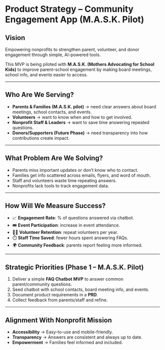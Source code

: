 # Product Strategy – Community Engagement App (M.A.S.K. Pilot)

## Vision
Empowering nonprofits to strengthen parent, volunteer, and donor engagement through simple, AI-powered tools.  

This MVP is being piloted with **M.A.S.K. (Mothers Advocating for School Kids)** to improve parent–school engagement by making board meetings, school info, and events easier to access.  

---

## Who Are We Serving?
- **Parents & Families (M.A.S.K. pilot)** → need clear answers about board meetings, school contacts, and events.  
- **Volunteers** → want to know when and how to get involved.  
- **Nonprofit Staff & Leaders** → want to save time answering repeated questions.  
- **Donors/Supporters (Future Phase)** → need transparency into how contributions create impact.  

---

## What Problem Are We Solving?
- Parents miss important updates or don’t know who to contact.  
- Families get info scattered across emails, flyers, and word of mouth.  
- Staff and volunteers waste time repeating answers.  
- Nonprofits lack tools to track engagement data.  

---

## How Will We Measure Success?
- 📈 **Engagement Rate**: % of questions answered via chatbot.  
- 🎟️ **Event Participation**: increase in event attendance.  
- 🙋🏾 **Volunteer Retention**: repeat volunteers per year.  
- ⏱️ **Staff Time Saved**: fewer hours spent answering FAQs.  
- 🌍 **Community Feedback**: parents report feeling more informed.  

---

## Strategic Priorities (Phase 1 – M.A.S.K. Pilot)
1. Deliver a simple **FAQ Chatbot MVP** to answer common parent/community questions.  
2. Seed chatbot with school contacts, board meeting info, and events.  
3. Document product requirements in a **PRD**.  
4. Collect feedback from parents/staff and refine.  

---

## Alignment With Nonprofit Mission
- **Accessibility** → Easy-to-use and mobile-friendly.  
- **Transparency** → Answers are consistent and always up to date.  
- **Empowerment** → Families feel informed and included.  


